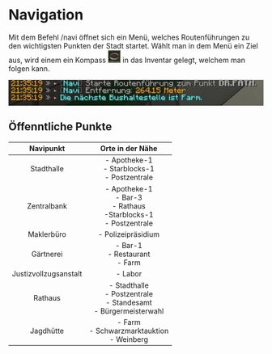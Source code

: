 # Navigation

Mit dem Befehl /navi öffnet sich ein Menü, welches Routenführungen zu den wichtigsten Punkten der Stadt startet. Wählt man in dem Menü ein Ziel aus, wird einem ein Kompass <img width="25" height="25" src="../../../assets/image/allgemein/navigation/Compass.png"> in das Inventar gelegt, welchem man folgen kann.

<img align="center"  src="../../../assets/image/allgemein/navigation/NavigationChat.png">

## Öffenntliche Punkte
| Navipunkt | Orte in der Nähe |
|:-:|:-:|
| Stadthalle | - Apotheke-1 <br> - Starblocks-1 <br> - Postzentrale  |
| Zentralbank | - Apotheke-1 <br> - Bar-3 <br> - Rathaus <br> -Starblocks-1 <br> - Postzentrale |
| Maklerbüro | - Polizeipräsidium |
| Gärtnerei | - Bar-1 <br> - Restaurant <br> - Farm |
| Justizvollzugsanstalt | - Labor |
| Rathaus | - Stadthalle <br> - Postzentrale <br> - Standesamt <br> - Bürgermeisterwahl |
| Jagdhütte | - Farm <br> - Schwarzmarktauktion <br> - Weinberg |
